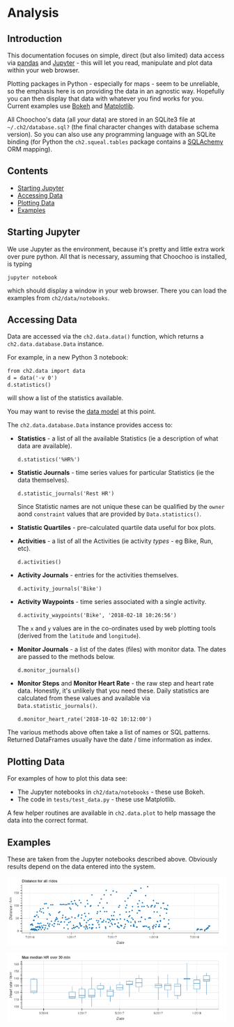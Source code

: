 
# Analysis

## Introduction

This documentation focuses on simple, direct (but also limited) data access 
via [pandas](https://pandas.pydata.org/) and [Jupyter](http://jupyter.org/) - 
this will let you read, manipulate and plot data within your web browser.

Plotting packages in Python - especially for maps - seem to be unreliable,
so the emphasis here is on providing the data in an agnostic way.  Hopefully
you can then display that data with whatever you find works for you.
Current examples use [Bokeh](https://bokeh.pydata.org/) and
[Matplotlib](https://matplotlib.org/).

All Choochoo's data (all *your* data) are stored in an SQLite3 file at 
`~/.ch2/database.sql?` (the final character changes with database
schema version).  So you can also use any programming language with an 
SQLite binding (for Python the `ch2.squeal.tables` package contains a
[SQLAchemy](https://www.sqlalchemy.org/) ORM mapping).

## Contents

* [Starting Jupyter](starting-jupyter)
* [Accessing Data](accessing-data)
* [Plotting Data](plotting-data)
* [Examples](examples)

## Starting Jupyter

We use Jupyter as the environment, because it's pretty and little extra work
over pure python.  All that is necessary, assuming that Choochoo is installed,
is typing

    jupyter notebook
    
which should display a window in your web browser.  There you can load the
examples from `ch2/data/notebooks`.

## Accessing Data

Data are accessed via the `ch2.data.data()` function, which returns a
`ch2.data.database.Data` instance.

For example, in a new Python 3 notebook:

    from ch2.data import data
    d = data('-v 0')
    d.statistics()

will show a list of the statistics available.

You may want to revise the [data model](data-model) at this point.

The `ch2.data.database.Data` instance provides access to:

* **Statistics** - a list of all the available Statistics (ie a
  description of what data are available).

      d.statistics('%HR%')

* **Statistic Journals** - time series values for particular
  Statistics (ie the data themselves).

      d.statistic_journals('Rest HR')

  Since Statistic names are not unique these can be qualified by the
  `owner` aond `constraint` values that are provided by
  `Data.statistics()`.

* **Statistic Quartiles** - pre-calculated quartile data useful for
  box plots.

* **Activities** - a list of all the Activities (ie activity *types* -
  eg Bike, Run, etc).

      d.activities()

* **Activity Journals** - entries for the activities themselves.

      d.activity_journals('Bike')

* **Activity Waypoints** - time series associated with a single
  activity.

      d.activity_waypoints('Bike', '2018-02-18 10:26:56')

  The `x` and `y` values are in the co-ordinates used by web plotting
  tools (derived from the `latitude` and `longitude`).

* **Monitor Journals** - a list of the dates (files) with monitor data.
  The dates are passed to the methods below.

      d.monitor_journals()

* **Monitor Steps** and **Monitor Heart Rate** - the raw step and heart rate
  data. Honestly, it's unlikely that you need these.  Daily statistics are
  calculated from these values and available via `Data.statistic_journals()`.

      d.monitor_heart_rate('2018-10-02 10:12:00')

The various methods above often take a list of names or SQL patterns.
Returned DataFrames usually have the date / time information as index.

## Plotting Data

For examples of how to plot this data see:

* The Jupyter notebooks in `ch2/data/notebooks` - these use Bokeh.
* The code in `tests/test_data.py` - these use Matplotlib.

A few helper routines are available in `ch2.data.plot` to help massage the
data into the correct format.

## Examples

These are taken from the Jupyter notebooks described above.  Obviously results
depend on the data entered into the system.

![](distance.png)

![](summary.png)
